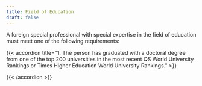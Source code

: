 ```yaml
---
title: Field of Education
draft: false
---
```

A foreign special professional with special expertise in the field of education must meet one of the following requirements:

{{< accordion title="1.	The person has graduated with a doctoral degree from one of the top 200 universities in the most recent QS World University Rankings or Times Higher Education World University Rankings." >}}

{{< /accordion >}}